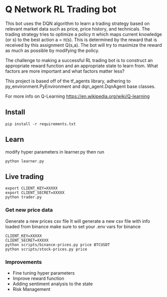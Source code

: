 # Q Network RL Trading bot

This bot uses the DQN algorithm to learn a trading strategy based on relevant market data such as price, price history, and technicals. The trading strategy tries to optimize a policy π which maps current knowledge (or s) to the best action a = π(s). This is determined by the reward that is received by this assignment Q(s,a). The bot will try to maximize the reward as much as possible by modifying the policy.
 
The challenge to making a successful RL trading bot is to construct an appropriate reward function and an appropriate state to learn from. 
What factors are more important and what factors matter less?

This project is based off of the tf_agents library, adhering to py_environment.PyEnvironment and dqn_agent.DqnAgent base classes.

For more info on Q-Learning
https://en.wikipedia.org/wiki/Q-learning

## Install
```
pip install -r requirements.txt
```

## Learn 
modify hyper parameters in learner.py
then run
```
python learner.py
```

## Live trading 
```
export CLIENT_KEY=XXXXX
export CLIENT_SECRET=XXXXX
python trader.py
```

### Get new price data
Generate a new prices csv file
It will generate a new csv file with info loaded from binance
make sure to set your .env vars for binance
```
CLIENT_KEY=XXXXX
CLIENT_SECRET=XXXXX
python scripts/binance-prices.py price BTCUSDT
python scripts/stock-prices.py price 
```

### Improvements
- Fine tuning hyper parameters
- Improve reward function
- Adding sentiment analysis to the state
- Risk Management
